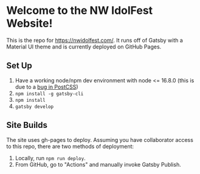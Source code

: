 # Welcome to the NW IdolFest Website!

This is the repo for https://nwidolfest.com/. It runs off of Gatsby with a Material UI theme and is currently deployed on GitHub Pages.

## Set Up

1. Have a working node/npm dev environment with node <= 16.8.0 (this is due to a [bug in PostCSS](https://github.com/facebook/create-react-app/issues/11565)) 
1. `npm install -g gatsby-cli`
1. `npm install`
1. `gatsby develop`

## Site Builds

The site uses gh-pages to deploy. Assuming you have collaborator access to this repo, there are two methods of deployment:

1. Locally, run `npm run deploy`.
2. From GitHub, go to "Actions" and manually invoke Gatsby Publish.
